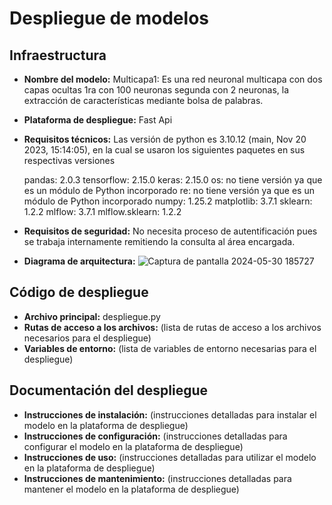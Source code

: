 # Despliegue de modelos

## Infraestructura

- **Nombre del modelo:** Multicapa1: Es una red neuronal multicapa con  dos capas ocultas 1ra con 100 neuronas segunda con 2 neuronas, la extracción de características mediante bolsa de palabras.
- **Plataforma de despliegue:** Fast Api
- **Requisitos técnicos:** Las versión de python es 3.10.12 (main, Nov 20 2023, 15:14:05), en la cual se usaron los siguientes paquetes en sus respectivas versiones

    pandas: 2.0.3
    tensorflow: 2.15.0
    keras: 2.15.0
    os: no tiene versión ya que es un módulo de Python incorporado
    re: no tiene versión ya que es un módulo de Python incorporado
    numpy: 1.25.2
    matplotlib: 3.7.1
    sklearn: 1.2.2
    mlflow: 3.7.1
    mlflow.sklearn: 1.2.2

- **Requisitos de seguridad:** No necesita proceso de autentificación pues se trabaja internamente remitiendo la consulta al área encargada.
- **Diagrama de arquitectura:** 
![Captura de pantalla 2024-05-30 185727](https://github.com/cdtafurd/mlds6_project/assets/119061844/6510066a-0548-4a8c-8214-cc20183b04a0)


## Código de despliegue

- **Archivo principal:** despliegue.py
- **Rutas de acceso a los archivos:** (lista de rutas de acceso a los archivos necesarios para el despliegue)
- **Variables de entorno:** (lista de variables de entorno necesarias para el despliegue)

## Documentación del despliegue

- **Instrucciones de instalación:** (instrucciones detalladas para instalar el modelo en la plataforma de despliegue)
- **Instrucciones de configuración:** (instrucciones detalladas para configurar el modelo en la plataforma de despliegue)
- **Instrucciones de uso:** (instrucciones detalladas para utilizar el modelo en la plataforma de despliegue)
- **Instrucciones de mantenimiento:** (instrucciones detalladas para mantener el modelo en la plataforma de despliegue)
